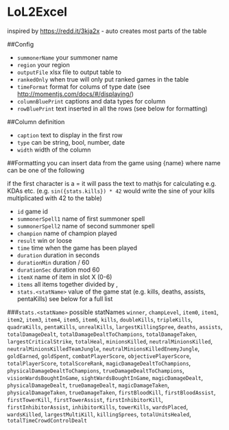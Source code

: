 # LoL2Excel
inspired by https://redd.it/3kja2x - auto creates most parts of the table

##Config
- `summonerName` your summoner name
- `region` your region
- `outputFile` xlsx file to output table to
- `rankedOnly` when true will only put ranked games in the table
- `timeFormat` format for colums of type date (see http://momentjs.com/docs/#/displaying/)
- `columnBluePrint` captions and data types for column
- `rowBluePrint` text inserted in all the rows (see below for formatting)

##Column definition
- `caption` text to display in the first row
- `type` can be string, bool, number, date
- `width` width of the column

##Formatting
you can insert data from the game using {name} where name can be one of the following

if the first character is a = it will pass the text to mathjs for calculating e.g. KDAs etc. (e.g. `sin({stats.kills}) * 42` would write the sine of your kills multiplicated with 42 to the table)
- `id` game id
- `summonerSpell1` name of first summoner spell
- `summonerSpell2` name of second summoner spell
- `champion` name of champion played
- `result` win or loose
- `time` time when the game has been played
- `duration` duration in seconds
- `durationMin` duration / 60
- `durationSec` duration mod 60
- `itemX` name of item in slot X (0-6)
- `items` all items together divided by ,
- `stats.<statName>` value of the game stat (e.g. kills, deaths, assists, pentaKills) see below for a full list

###`stats.<statName>` possible statNames
`winner`, `champLevel`, `item0`, `item1`, `item2`, `item3`, `item4`, `item5`, `item6`, `kills`, `doubleKills`, `tripleKills`, `quadraKills`, `pentaKills`, `unrealKills`, `largestKillingSpree`, `deaths`, `assists`, `totalDamageDealt`, `totalDamageDealtToChampions`, `totalDamageTaken`, `largestCriticalStrike`, `totalHeal`, `minionsKilled`, `neutralMinionsKilled`, `neutralMinionsKilledTeamJungle`, `neutralMinionsKilledEnemyJungle`, `goldEarned`, `goldSpent`, `combatPlayerScore`, `objectivePlayerScore`, `totalPlayerScore`, `totalScoreRank`, `magicDamageDealtToChampions`, `physicalDamageDealtToChampions`, `trueDamageDealtToChampions`, `visionWardsBoughtInGame`, `sightWardsBoughtInGame`, `magicDamageDealt`, `physicalDamageDealt`, `trueDamageDealt`, `magicDamageTaken`, `physicalDamageTaken`, `trueDamageTaken`, `firstBloodKill`, `firstBloodAssist`, `firstTowerKill`, `firstTowerAssist`, `firstInhibitorKill`, `firstInhibitorAssist`, `inhibitorKills`, `towerKills`, `wardsPlaced`, `wardsKilled`, `largestMultiKill`, `killingSprees`, `totalUnitsHealed`, `totalTimeCrowdControlDealt`
